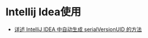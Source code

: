 # Intellij Idea使用

 - [详述 IntelliJ IDEA 中自动生成 serialVersionUID 的方法](https://blog.csdn.net/qq_35246620/article/details/77686098)


